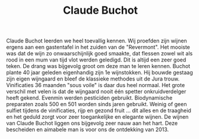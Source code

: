 ﻿---
title: Claude Buchot
huis:  Dom. Claude Buchot
dept:  Jura
regio: Côtes du Jura
photo: buchot.jpg
layout: wijnhuis

wijnen:
    - naam:  Au Château'11
      ref:   Loi 1234
      app:   A.O.C. Côtes de Jura
      type:  Blanc Sec
      cep:   Chardonnay
      prijs: €10.43

    - naam:  Terroir du Bry Tradition'10
      ref:   
      app:   A.O.C. Côtes de Jura
      type:  Blanc Sec non ouillé
      cep:   Chardonnay
      prijs: €11.40

    - naam:  Cuvée Charles Beaudelaire'10
      ref:   
      app:   A.O.C. Côtes de Jura
      type:  Blanc Sec non ouillé
      cep:   Chardonnay/Savagnin
      prijs: €13.40

    - naam:  Savagnin'08
      ref:   
      app:   A.O.C. Côtes de Jura
      type:  Blanc Sec non ouillé sous voile
      cep:   Savagnin
      prijs: €17.85
      
    - naam:  Vin Jaune'04
      ref:   
      app:   A.O.C. Côtes de Jura
      type:  Blanc Sec non ouillé sous voile
      cep:   Savagnin
      prijs: €41.36

    - naam:  Vin Jaune'05
      ref:   
      app:   A.O.C. Côtes de Jura
      type:  Blanc Sec non ouillé sous voile
      cep:   Savagnin
      prijs: €37.55

    - naam:  Poulsard'12
      ref:   
      app:   A.O.C. Côtes de Jura
      type:  Rouge
      cep:   Poulsard
      prijs: €10.43

    - naam:  Pinot noir'12
      ref:    
      app:   A.O.C. Côtes de Jura
      type:  Rouge 
      cep:   Pinot noir
      prijs: €10.43  

    - naam:  Crémant de Jura
      ref:   
      app:   A.O.C. Côtes de Jura
      type:  Méthode Traditionelle
      cep:   Chardonnay
      prijs: €11.95

    - naam:  Crémant de Jura non dosé
      ref:   
      app:   Côtes de Jura
      type:  Méthode Traditionelle
      cep:   Chardonnay 
      prijs: €11.95 

    - naam:  Macvin
      ref:   
      app:   Côtes de Jura
      type:  Vin muté 
      cep:    
      prijs: €17.50 

    - naam:  Vin de Paille
      ref:   
      app:   Côtes de Jura
      type:  Vin Liquoreux 
      cep:   Chardonnay/Poulsard
      prijs: €23.20 

    
---
Claude Buchot leerden we heel toevallig kennen. Wij proefden zijn wijnen ergens aan een gastentafel in het zuiden van de "Revermont". Het mooiste was dat de wijn zo onwaarschijnlijk goed smaakte, dat flessen zowel wit als rood in een mum van tijd vlot werden geledigd.
Dit is altijd een zeer goed teken.
De drang was bijgevolg groot om deze man te leren kennen.
Buchot plante 40 jaar geleden eigenhandig zijn 1e wijnstokken. Hij bouwde gestaag zijn eigen wijngaard en bleef de klassieke methodes uit de Jura trouw.
Vinificaties 36 maanden "sous voile" is daar dus heel normaal.
Het grote verschil met velen is dat de wijngaard nooit één spetter onkruidverdelger heeft gekend. Evenmin werden pesticiden gebruikt. Biodynamische preparaten zoals 500 en 501 worden sinds jaren gebruikt.
Weinig of geen sulfiet tijdens de vinificaties, rijp en gezond fruit ... dit alles en de traagheid en het geduld zorgt voor zeer toegankelijke en elegante wijnen.
De wijnen van Claude Buchot liggen ons bijgevolg zeer nauw aan het hart.
Deze bescheiden en aimabele man is voor ons de ontdekking van 2013.    

